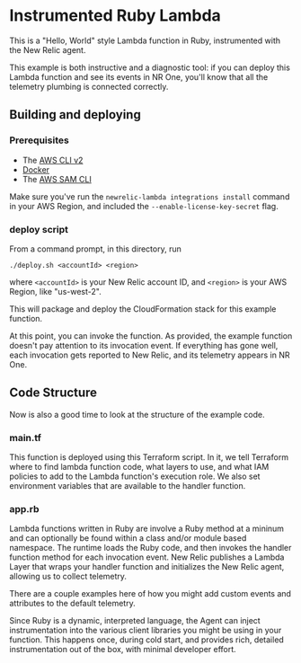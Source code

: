 # Instrumented Ruby Lambda

This is a "Hello, World" style Lambda function in Ruby, instrumented 
with the New Relic agent.

This example is both instructive and a diagnostic tool: if you can
deploy this Lambda function and see its events in NR One, you'll
know that all the telemetry plumbing is connected correctly. 

## Building and deploying

### Prerequisites

- The [AWS CLI v2](https://aws.amazon.com/cli/)
- [Docker](https://docs.docker.com/get-docker/)
- The [AWS SAM CLI](https://docs.aws.amazon.com/serverless-application-model/latest/developerguide/serverless-sam-cli-install.html)

Make sure you've run the `newrelic-lambda integrations install` command in your
AWS Region, and included the `--enable-license-key-secret` flag.

### deploy script

From a command prompt, in this directory, run

    ./deploy.sh <accountId> <region>
    
where `<accountId>` is your New Relic account ID, and  `<region>` 
is your AWS Region, like "us-west-2".

This will package and deploy the CloudFormation stack for this example 
function.

At this point, you can invoke the function. As provided, the example
function doesn't pay attention to its invocation event. If everything
has gone well, each invocation gets reported to New Relic, and its
telemetry appears in NR One.

## Code Structure

Now is also a good time to look at the structure of the example code.

### main.tf

This function is deployed using this Terraform script. In it, we
tell Terraform where to find lambda function code, what layers to use, and
what IAM policies to add to the Lambda function's execution role. We also set
environment variables that are available to the handler function. 

### app.rb

Lambda functions written in Ruby are involve a Ruby method at a mininum and can
optionally be found within a class and/or module based namespace. The runtime
loads the Ruby code, and then invokes the handler function method for each 
invocation event. New Relic publishes a Lambda Layer that wraps your handler
function and initializes the New Relic agent, allowing us to collect telemetry.

There are a couple examples here of how you might add custom events and attributes
to the default telemetry.

Since Ruby is a dynamic, interpreted language, the Agent can inject instrumentation
into the various client libraries you might be using in your function. This happens 
once, during cold start, and provides rich, detailed instrumentation out of the box, 
with minimal developer effort.

